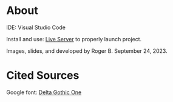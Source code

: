 # About
IDE: Visual Studio Code

Install and use: [Live Server](https://marketplace.visualstudio.com/items?itemName=ritwickdey.LiveServer) to properly launch project.

Images, slides, and developed by Roger B.
September 24, 2023. 

# Cited Sources
Google font: 
[Delta Gothic One](https://fonts.google.com/specimen/Dela+Gothic+One)
